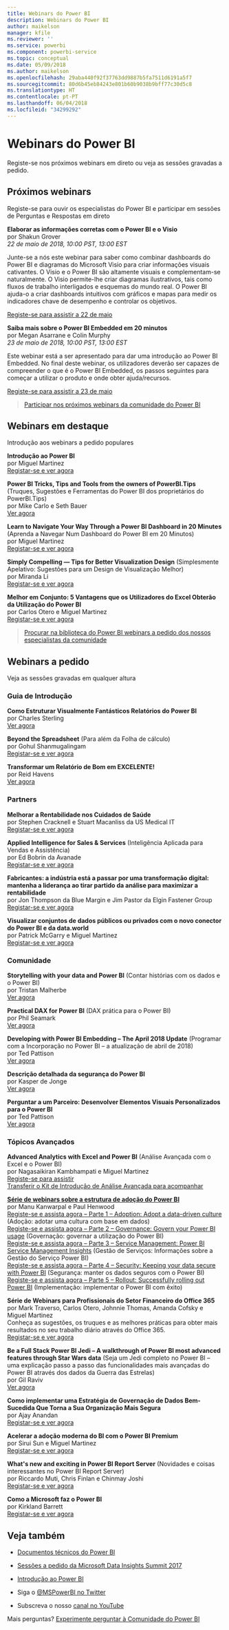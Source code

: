 ```yaml
---
title: Webinars do Power BI
description: Webinars do Power BI
author: maikelson
manager: kfile
ms.reviewer: ''
ms.service: powerbi
ms.component: powerbi-service
ms.topic: conceptual
ms.date: 05/09/2018
ms.author: maikelson
ms.openlocfilehash: 29aba440f92f37763dd9887b5fa7511d6191a5f7
ms.sourcegitcommit: 80d6b45eb84243e801b60b9038b9bff77c30d5c8
ms.translationtype: HT
ms.contentlocale: pt-PT
ms.lasthandoff: 06/04/2018
ms.locfileid: "34299292"
---
```

# <a name="power-bi-webinars"></a>Webinars do Power BI

Registe-se nos próximos webinars em direto ou veja as sessões gravadas a pedido.

## <a name="upcoming-webinars"></a>Próximos webinars

Registe-se para ouvir os especialistas do Power BI e participar em sessões de Perguntas e Respostas em direto

**Elaborar as informações corretas com o Power BI e o Visio**
<br>por Shakun Grover
<br>*22 de maio de 2018, 10:00 PST, 13:00 EST*

Junte-se a nós este webinar para saber como combinar dashboards do Power BI e diagramas do Microsoft Visio para criar informações visuais cativantes. O Visio e o Power BI são altamente visuais e complementam-se naturalmente. O Visio permite-lhe criar diagramas ilustrativos, tais como fluxos de trabalho interligados e esquemas do mundo real. O Power BI ajuda-o a criar dashboards intuitivos com gráficos e mapas para medir os indicadores chave de desempenho e controlar os objetivos.

[Registe-se para assistir a 22 de maio](https://info.microsoft.com/ww-landing-powerbi-and-visio.html?Is=Website)

**Saiba mais sobre o Power BI Embedded em 20 minutos**
<br>por Megan Asarrane e Colin Murphy
<br>*23 de maio de 2018, 10:00 PST, 13:00 EST*

Este webinar está a ser apresentado para dar uma introdução ao Power BI Embedded. No final deste webinar, os utilizadores deverão ser capazes de compreender o que é o Power BI Embedded, os passos seguintes para começar a utilizar o produto e onde obter ajuda/recursos.

[Registe-se para assistir a 23 de maio](https://info.microsoft.com/ww-landing-power-bi-embedded-in-20-min.html?Is=Website)

>[Participar nos próximos webinars da comunidade do Power BI](https://powerbi.microsoft.com/en-us/blog/tag/community-webinar?Is=Website)

## <a name="featured-webinars"></a>Webinars em destaque

Introdução aos webinars a pedido populares

**Introdução ao Power BI**
<br>por Miguel Martinez
<br>[Registar-se e ver agora](https://info.microsoft.com/getting-started-with-power-bi-ondemand.html?Is=Website)

**Power BI Tricks, Tips and Tools from the owners of PowerBI.Tips** (Truques, Sugestões e Ferramentas do Power BI dos proprietários do PowerBI.Tips)
<br>por Mike Carlo e Seth Bauer
<br>[Ver agora](https://www.youtube.com/watch?v=fnj1_e3HXow)

**Learn to Navigate Your Way Through a Power BI Dashboard in 20 Minutes** (Aprenda a Navegar Num Dashboard do Power BI em 20 Minutos)
<br>por Miguel Martinez
<br>[Registar-se e ver agora](https://info.microsoft.com/powerbi-dashboard-in-20-min.html?Is=Website)

**Simply Compelling — Tips for Better Visualization Design** (Simplesmente Apelativo: Sugestões para um Design de Visualização Melhor)
<br>por Miranda Li
<br>[Registar-se e ver agora](https://info.microsoft.com/ww-landing-powerbi-tips-for-better-visualization-design.html?Is=Website)

**Melhor em Conjunto: 5 Vantagens que os Utilizadores do Excel Obterão da Utilização do Power BI**
<br>por Carlos Otero e Miguel Martinez
<br>[Registar-se e ver agora](https://info.microsoft.com/excel-powerbi-better-together.html?Is=Website)

>[Procurar na biblioteca do Power BI webinars a pedido dos nossos especialistas da comunidade](https://community.powerbi.com/t5/Webinars-and-Video-Gallery/bd-p/VideoTipsTricks?filter=webinars&featured=yes&Is=Website)

## <a name="on-demand-webinars"></a>Webinars a pedido

Veja as sessões gravadas em qualquer altura

### <a name="getting-started"></a>Guia de Introdução

**Como Estruturar Visualmente Fantásticos Relatórios do Power BI**
<br>por Charles Sterling
<br>[Ver agora](https://community.powerbi.com/t5/Webinars-and-Video-Gallery/5-3-17-Webinar-How-to-Design-Visually-Stunning-Power-BI-Reports/m-p/168204?Is=Website)

**Beyond the Spreadsheet** (Para além da Folha de cálculo)
<br>por Gohul Shanmugalingam
<br>[Registar-se e ver agora](https://info.microsoft.com/CA-PowerBI-WBNR-FY18-05May-09-DataBeyondtheSpreadsheet-MCW0006385_01Registration-ForminBody.html?Is=Website)

**Transformar um Relatório de Bom em EXCELENTE!**
<br>por Reid Havens
<br>[Ver agora](https://community.powerbi.com/t5/Webinars-and-Video-Gallery/Power-BI-Transforming-A-Report-From-Good-to-GREAT/m-p/315119?Is=Website)

### <a name="partners"></a>Partners ###

**Melhorar a Rentabilidade nos Cuidados de Saúde**
<br>por Stephen Cracknell e Stuart Macanliss da US Medical IT
<br>[Registar-se e ver agora](https://info.microsoft.com/improving-profitability-in-healthcare.html?Is=Website)

**Applied Intelligence for Sales & Services** (Inteligência Aplicada para Vendas e Assistência)
<br>por Ed Bobrin da Avanade
<br>[Registar-se e ver agora](https://info.microsoft.com/applied-intelligence-for-sales-service.html?Is=Website)

**Fabricantes: a indústria está a passar por uma transformação digital: mantenha a liderança ao tirar partido da análise para maximizar a rentabilidade**
<br>por Jon Thompson da Blue Margin e Jim Pastor da Elgin Fastener Group
<br>[Registar-se e ver agora](https://info.microsoft.com/digital-transformation-in-manufacturing.html?Is=Website)

**Visualizar conjuntos de dados públicos ou privados com o novo conector do Power BI e da data.world**
<br>por Patrick McGarry e Miguel Martinez
<br>[Registar-se e ver agora](https://info.microsoft.com/data-world-connector-powerbi.html?Is=Website)

### <a name="community"></a>Comunidade ###

**Storytelling with your data and Power BI** (Contar histórias com os dados e o Power BI)
<br>por Tristan Malherbe
<br>[Ver agora](https://www.youtube.com/watch?v=egk0suekwHo)

**Practical DAX for Power BI** (DAX prática para o Power BI)
<br>por Phil Seamark
<br>[Ver agora](https://www.youtube.com/watch?v=1fGfqzS37qs)

**Developing with Power BI Embedding – The April 2018 Update** (Programar com a Incorporação no Power BI – a atualização de abril de 2018)
<br>por Ted Pattison
<br>[Ver agora](https://www.youtube.com/watch?v=swnGlrRy588)

**Descrição detalhada da segurança do Power BI**
<br>por Kasper de Jonge
<br>[Ver agora](https://community.powerbi.com/t5/Webinars-and-Video-Gallery/5-23-2017-Power-BI-security-deep-dive-by-Kasper-de-Jonge/m-p/161476?Is=Website)

**Perguntar a um Parceiro: Desenvolver Elementos Visuais Personalizados para o Power BI**
<br>por Ted Pattison
<br>[Ver agora](https://community.powerbi.com/t5/Webinars-and-Video-Gallery/Ask-a-Partner-Developing-Custom-Visuals-for-Power-BI/m-p/150368?Is=Website)

### <a name="advanced-topics"></a>Tópicos Avançados ###

**Advanced Analytics with Excel and Power BI** (Análise Avançada com o Excel e o Power BI)
<br>por Nagasaikiran Kambhampati e Miguel Martinez
<br>[Registe-se para assistir](https://info.microsoft.com/ww-landing-advanced-analytics-excel-powerbi.html?Is=Website)
<br>[Transferir o Kit de Introdução de Análise Avançada para acompanhar](https://aka.ms/pbiaawebinar)

**[Série de webinars sobre a estrutura de adoção do Power BI](https://info.microsoft.com/ww-landing-powerbi-adoption-framework-series.html?Is=Website)**
<br>por Manu Kanwarpal e Paul Henwood
<br>[Registe-se e assista agora – Parte 1 – Adoption: Adopt a data-driven culture](https://info.microsoft.com/ww-landing-powerbi-adoption-ondemand.html?Is=Website) (Adoção: adotar uma cultura com base em dados)
<br>[Registe-se e assista agora – Parte 2 – Governance: Govern your Power BI usage](https://info.microsoft.com/ww-ondemand-powerbi-governance.html?Is=Website) (Governação: governar a utilização do Power BI)
<br>[Registe-se e assista agora – Parte 3 – Service Management: Power BI Service Management Insights](https://info.microsoft.com/ww-landing-pbi-adoption-framework-part3.html?Is=Website) (Gestão de Serviços: Informações sobre a Gestão do Serviço Power BI)
<br>[Registe-se e assista agora – Parte 4 – Security: Keeping your data secure with Power BI](https://info.microsoft.com/ww-landing-pbi-adoption-framework-part4.html?Is=Website) (Segurança: manter os dados seguros com o Power BI)
<br>[Registe-se e assista agora – Parte 5 – Rollout: Successfully rolling out Power BI](https://info.microsoft.com/ww-landing-powerbi-adoption-part5-rollout.html?Is=Website) (Implementação: implementar o Power BI com êxito)

**Série de Webinars para Profissionais do Setor Financeiro do Office 365**
<br>por Mark Traverso, Carlos Otero, Johnnie Thomas, Amanda Cofsky e Miguel Martinez
<br>Conheça as sugestões, os truques e as melhores práticas para obter mais resultados no seu trabalho diário através do Office 365.
<br>[Registar-se e ver agora](https://aka.ms/Office365FinanceProsPBI)

**Be a Full Stack Power BI Jedi – A walkthrough of Power BI most advanced features through Star Wars data** (Seja um Jedi completo no Power BI – uma explicação passo a passo das funcionalidades mais avançadas do Power BI através dos dados da Guerra das Estrelas)
<br>por Gil Raviv
<br>[Ver agora](https://www.youtube.com/watch?v=r0Qk5V8dvgg)

**Como implementar uma Estratégia de Governação de Dados Bem-Sucedida Que Torna a Sua Organização Mais Segura**
<br>por Ajay Anandan
<br>[Registar-se e ver agora](https://info.microsoft.com/powerbi-data-governance-strategy-ondemand.html?Is=Website)

**Acelerar a adoção moderna do BI com o Power BI Premium**
<br>por Sirui Sun e Miguel Martinez
<br>[Registar-se e ver agora](https://info.microsoft.com/powerbi-premium-webinar-ondemand.html?Is=Website)

**What's new and exciting in Power BI Report Server** (Novidades e coisas interessantes no Power BI Report Server)
<br>por Riccardo Muti, Chris Finlan e Chinmay Joshi
<br>[Registar-se e ver agora](https://info.microsoft.com/whats-new-powerbi-report-server.html?Is=Website)

**Como a Microsoft faz o Power BI**
<br>por Kirkland Barrett
<br>[Registar-se e ver agora](https://info.microsoft.com/US-PowerBI-WBNR-FY17-11Nov-29-BIATMIcrosoft274828_01Registration-ForminBody.html?Is=Website)

## <a name="see-also"></a>Veja também

- [Documentos técnicos do Power BI](whitepapers.md)

- [Sessões a pedido da Microsoft Data Insights Summit 2017](https://community.powerbi.com/t5/Data-Insights-Summit-2017-On/bd-p/DataInsightsSummit2017OnDemand?Is=Website)

- [Introdução ao Power BI](service-get-started.md)

- Siga o [@MSPowerBI no Twitter](https://twitter.com/mspowerbi)

- Subscreva o nosso [canal no YouTube](https://www.youtube.com/mspowerbi)

Mais perguntas? [Experimente perguntar à Comunidade do Power BI](https://community.powerbi.com/)
